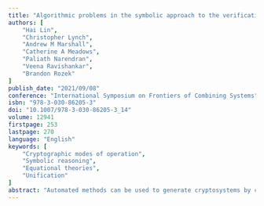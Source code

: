 ```yaml
---
title: "Algorithmic problems in the symbolic approach to the verification of automatically synthesized cryptosystems"
authors: [
    "Hai Lin",
    "Christopher Lynch",
    "Andrew M Marshall",
    "Catherine A Meadows",
    "Paliath Narendran",
    "Veena Ravishankar",
    "Brandon Rozek"
]
publish_date: "2021/09/08"
conference: "International Symposium on Frontiers of Combining Systems"
isbn: "978-3-030-86205-3"
doi: "10.1007/978-3-030-86205-3_14"
volume: 12941
firstpage: 253
lastpage: 270
language: "English"
keywords: [
    "Cryptographic modes of operation",
    "Symbolic reasoning",
    "Equational theories",
    "Unification"
]
abstract: "Automated methods can be used to generate cryptosystems by combining the primitives in an arbitrary fashion, to weed out insecure cryptosystems, and to prove the security of those that survive. In this paper, we study several algorithmic problems arising from the verification of automatically synthesized cryptosystems built from block ciphers, in a theory that includes ACUN. One of these is static equivalence to an algorithm that produces a sequence of random terms. The other is invertibility, the problem of determining whether, given an automatically synthesized cryptosystem, built from block ciphers, and the ability to compute inverses, is it always possible to compute the original plaintext from the ciphertext? We show that static equivalence to random in this theory is undecidable in general. In addition, we identify a reasonable special case for which there is a decidable condition implying security, along with an algorithm for verifying it. For invertibility, we identify a reasonable class of cryptosystems for which invertibility is equivalent to a simple syntactic condition that can be easily verified."
---
```


